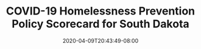 ---
title: "COVID-19 Homelessness Prevention Policy Scorecard for South Dakota"
date: 2020-04-09T20:43:49-08:00
layout: single
type: covid-policy-rankings
state_abbrev: sd # use state abbreviation.
state_title: South Dakota
photoCredit:
hasSubnav: true
socialDescription: COVID-19 Homelessness Prevention Policy Scorecard for South Dakota
description: See how South Dakota ranks in our nationwide scorecard of homelessness prevention policies in response to COVID-19.
url: /covid-policy-rankings/sd
aliases:
    - /covid-policy-rankings/sd
    - /covid-policy-rankings/south-dakota
    - /es/covid-policy-rankings/sd
    - /es/covid-policy-rankings/south-dakota
---